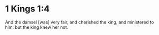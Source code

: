 # 1 Kings 1:4

And the damsel [was] very fair, and cherished the king, and ministered to him: but the king knew her not.